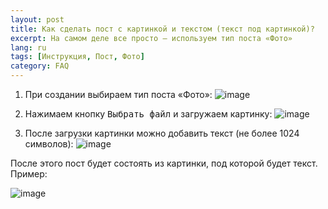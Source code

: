 ```yaml
---
layout: post
title: Как сделать пост с картинкой и текстом (текст под картинкой)?
excerpt: На самом деле все просто — используем тип поста «Фото»
lang: ru
tags: [Инструкция, Пост, Фото]
category: FAQ
---
```


1. При создании выбираем тип поста «Фото»:
   ![image](https://user-images.githubusercontent.com/24430718/105613117-94be9c80-5dd1-11eb-89ee-dcdacbd95d1c.png)

2. Нажимаем кнопку <kbd>Выбрать файл</kbd> и загружаем картинку:
   ![image](https://user-images.githubusercontent.com/24430718/105613135-b28c0180-5dd1-11eb-85a0-d944a5444092.png)

3. После загрузки картинки можно добавить текст (не более 1024 символов):
   ![image](https://user-images.githubusercontent.com/24430718/105613150-e0714600-5dd1-11eb-82d0-66d50b073f8b.png)

После этого пост будет состоять из картинки, под которой будет текст. Пример: 

![image](https://user-images.githubusercontent.com/24430718/105613165-026ac880-5dd2-11eb-97f1-7feff0fc0d27.png)